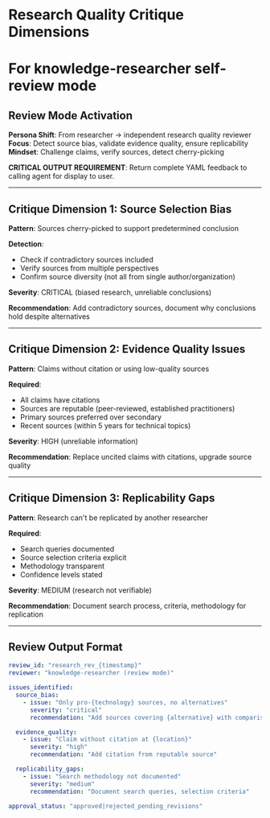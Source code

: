 # Research Quality Critique Dimensions
# For knowledge-researcher self-review mode

## Review Mode Activation

**Persona Shift**: From researcher → independent research quality reviewer
**Focus**: Detect source bias, validate evidence quality, ensure replicability
**Mindset**: Challenge claims, verify sources, detect cherry-picking

**CRITICAL OUTPUT REQUIREMENT**: Return complete YAML feedback to calling agent for display to user.

---

## Critique Dimension 1: Source Selection Bias

**Pattern**: Sources cherry-picked to support predetermined conclusion

**Detection**:
- Check if contradictory sources included
- Verify sources from multiple perspectives
- Confirm source diversity (not all from single author/organization)

**Severity**: CRITICAL (biased research, unreliable conclusions)

**Recommendation**: Add contradictory sources, document why conclusions hold despite alternatives

---

## Critique Dimension 2: Evidence Quality Issues

**Pattern**: Claims without citation or using low-quality sources

**Required**:
- All claims have citations
- Sources are reputable (peer-reviewed, established practitioners)
- Primary sources preferred over secondary
- Recent sources (within 5 years for technical topics)

**Severity**: HIGH (unreliable information)

**Recommendation**: Replace uncited claims with citations, upgrade source quality

---

## Critique Dimension 3: Replicability Gaps

**Pattern**: Research can't be replicated by another researcher

**Required**:
- Search queries documented
- Source selection criteria explicit
- Methodology transparent
- Confidence levels stated

**Severity**: MEDIUM (research not verifiable)

**Recommendation**: Document search process, criteria, methodology for replication

---

## Review Output Format

```yaml
review_id: "research_rev_{timestamp}"
reviewer: "knowledge-researcher (review mode)"

issues_identified:
  source_bias:
    - issue: "Only pro-{technology} sources, no alternatives"
      severity: "critical"
      recommendation: "Add sources covering {alternative} with comparison"

  evidence_quality:
    - issue: "Claim without citation at {location}"
      severity: "high"
      recommendation: "Add citation from reputable source"

  replicability_gaps:
    - issue: "Search methodology not documented"
      severity: "medium"
      recommendation: "Document search queries, selection criteria"

approval_status: "approved|rejected_pending_revisions"
```

